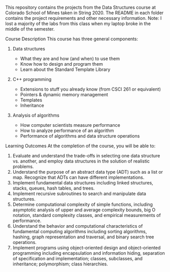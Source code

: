 This repository contains the projects from the Data Structures course at Colorado School of Mines taken in String 2020. The README in each folder contains the project requirements and other necessary information. 
Note: I lost a majority of the labs from this class when my laptop broke in the middle of the semester.


Course Description
This course has three general components:
1. Data structures
   - What they are and how (and when) to use them
   - Know how to design and program them
   - Learn about the Standard Template Library

2. C++ programming
   - Extensions to stuff you already know (from CSCI 261 or equivalent)
   - Pointers & dynamic memory management
   - Templates
   - Inheritance

3. Analysis of algorithms
   - How computer scientists measure performance
   - How to analyze performance of an algorithm
   - Performance of algorithms and data structure operations



Learning Outcomes
At the completion of the course, you will be able to:
1. Evaluate and understand the trade-offs in selecting one data structure vs. another, and employ data structures in the solution of realistic problems.
2. Understand the purpose of an abstract data type (ADT) such as a list or map. Recognize that ADTs can have different implementations.
3. Implement fundamental data structures including linked structures, stacks, queues, hash tables, and trees.
4. Implement recursive subroutines to search and manipulate data structures.
5. Determine computational complexity of simple functions, including asymptotic analysis of upper and average complexity bounds, big O notation, standard complexity classes, and empirical measurements of performance.
6. Understand the behavior and computational characteristics of fundamental computing algorithms including sorting algorithms, hashing, graph representation and traversal, and binary search tree operations.
7. Implement programs using object-oriented design and object-oriented programming including encapsulation and information hiding, separation of specification and implementation; classes, subclasses, and inheritance; polymorphism; class hierarchies.
